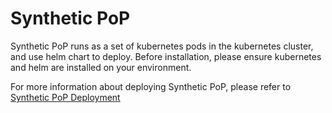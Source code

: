 # Synthetic PoP
Synthetic PoP runs as a set of kubernetes pods in the kubernetes cluster, and use helm chart to deploy. Before installation, please ensure kubernetes and helm are installed on your environment.

For more information about deploying Synthetic PoP, please refer to [Synthetic PoP Deployment](https://www.ibm.com/docs/en/instana-observability/current?topic=monitoring-pop-deployment)